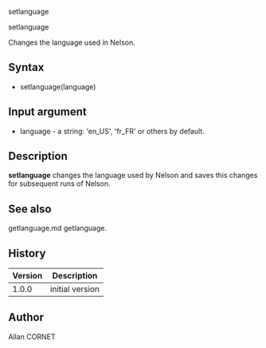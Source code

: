 


setlanguage


setlanguage

Changes the language used in Nelson.

## Syntax

- setlanguage(language)

## Input argument

 - language - a string: 'en_US', 'fr_FR' or others by default.

## Description


  <p><b>setlanguage</b> changes the language used by Nelson and saves this changes for subsequent runs of Nelson.</p>


## See also

getlanguage.md getlanguage.
## History

|Version|Description|
|------|------|
|1.0.0|initial version|


## Author

Allan CORNET



